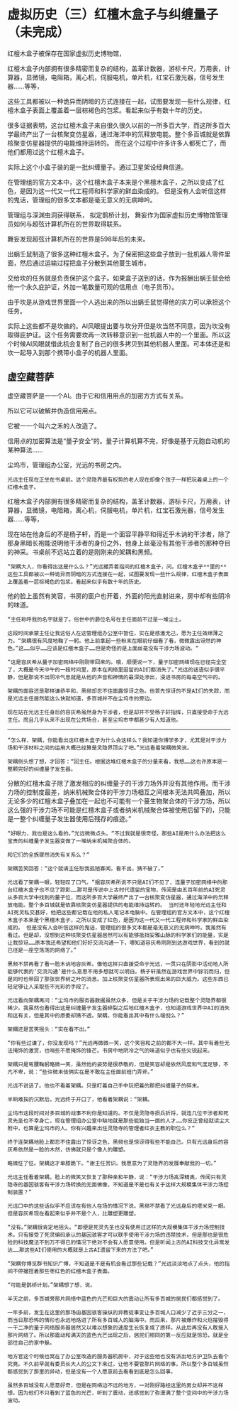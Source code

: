 # 虚拟历史（三）红檀木盒子与纠缠量子（未完成）

红檀木盒子被保存在国家虚拟历史博物馆， 

红檀木盒子内部拥有很多精密而复杂的结构，盖革计数器，游标卡尺，万用表，计算器，显微镜，电阻箱，离心机，伺服电机，单片机，红宝石激光器，信号发生器……等等，

这些工具都被以一种诡异而阴暗的方式连接在一起，试图要发现一些什么规律，红檀木盒子表面上覆盖着一层棕褐色的包浆。看起来似乎有数十年的历史。 

很多证据表明，这台红檀木盒子来自很久很久以前的一所多百大学，而这所多百大学最终产出了一台核聚变仿星器，通过海洋中的氘释放电能。整个多百城就是依靠核聚变仿星器提供的电能维持运转的。 而在这个过程中许多许多人都死亡了，而他们都用过这个红檀木盒子。

实际上这个小盒子装的是一批纠缠量子。通过卫星架设经典信道。

在管理组的官方文本中，这个红檀木盒子本来是个黑檀木盒子，之所以变成了红色，是因为这一代又一代工程师和科学家的鲜血染成的。 但是没有人会听信这样的鬼话，管理组的很多文本都是毫无意义的无病呻吟。

管理组与深渊虫洞获得联系， 拟定鹊桥计划， 舞妄作为国家虚拟历史博物馆管理员如何与超弦计算机所在的世界取得联系。 

舞妄发现超弦计算机所在的世界是598年后的未来。



出蜗壬鼠制造了很多这种红檀木盒子。为了保密把这些盒子放到一批机器人零件里面，然后通过运输过程把盒子分散到其他蔓生城市。

交给坎的任务就是负责保护这个盒子。如果盒子送到的话，作为报酬出蜗壬鼠会给他一个永久庇护证，外加一笔数量可观的信用点（电子货币）。

由于坎是从游戏世界里面一个人逃出来的所以出蜗壬鼠觉得他的实力可以承担这个任务。

实际上这些都不是坎做的。AI风眼提出要与坎分开但是坎当然不同意，因为坎没有取得庇护证。这个任务需要坎再一次转移意识到一批机器人中的一个里面。所以这个时候AI风眼就借此机会复制了自己的很多拷贝到其他机器人里面。可本体还是和坎一起导入到那个携带小盒子的机器人里面。

## 虚空藏菩萨

虚空藏菩萨是⼀一个AI。由于它和信⽤用点的加密⽅方式有关系。

所以它可以破解并伪造信⽤用点。

它被⼀一个叫六之⽲的人改造了。

信用点的加密算法是“量子安全”的。量子计算机算不完，好像是基于元胞自动机的某种算法……





尘坞市，管理组办公室，光远的书房之内。

    光远主任现在正坐在书桌前。这个灵隐界最有权势的老人现在却像个孩子一样把玩着桌上的一个红檀木盒子。

红檀木盒子内部拥有很多精密而复杂的结构，盖革计数器，游标卡尺，万用表，计算器，显微镜，电阻箱，离心机，伺服电机，单片机，红宝石激光器，信号发生器……等等，

现在站在他身后的不是杨子轩，而是一个面容平静平和得近乎木讷的干涉者，除了那身黑暗长袍能说明他干涉者的身份之外，他身上丝毫没有其他干涉者的那种夺目的神采。书桌前不远站立着的是刚刚来的架耦和黑频。

    “架耦大人，你看得出这是什么么？”光远撮弄着指间的红檀木盒子，问。红檀木盒子**里的**这些工具都被以一种诡异而阴暗的方式连接在一起，试图要发现一些什么规律，红檀木盒子表面上覆盖着一层棕褐色的包浆。看起来似乎有数十年的历史。 

他的脸上虽然有笑容，书房的窗户也开着，外面的阳光直射进来，房中却有些阴冷的味道。

    “主任称呼我的名宇就是了。俗世中的爵位名号在主任面前不过是一堆尘土。

    这段时间承蒙主任让我这俗人在这管理组办公室中暂住，实在是感激无己，愿为主任效绵薄之力。“架耦很有风度地鞠了一躬。他上前拿起一些粉末在眼前仔细看了看，微微露出讶然的神色。”这……似乎……应该是红檀木盒子……但是奇怪的是上面丝毫没有干涉力场波动。“

    “这是容灰希从量子加密网络中刚刚带回来的。哦，顺便说一下，量子加密网络现在已径完全空了，大概是今天中午的一段时间里，原本在网络里逗留的AI们都消失了。”光远的话语似乎很平静，但是那说不出阴冷气息就是从他的声音和神情的最深处渗出，浸进书房的每毫空气中的。

    架耦的面容还是那样谦恭平和，黑频却忍不住面露惊讶之色。他首先惊讶的不是AI们的失踪，而是光远主任居然能这么快就知道，多百城并不在尘坞市的旁边。

    现在站在光远主任身后的容灰希虽然身为干涉者，但是却并不受杨子轩指挥，只直接受命于光远主任。而且几乎从来不出现在公共场合，甚至尘坞市中都甚少有人知道他。

------------

    “怎么样，架耦，你能看出这红檀木盒子为什么会这样么？我知道你博学多才，尤其是对干涉力场和干涉材料之间的运用大概已经算是灵隐界顶尖了吧。”光远看着架耦微笑说。

    架耦侧头想了想，才回答：“回主任。根据这堆红檀木盒子的分量来看，我想……这也许原本是一整颗完好的纠缠量子发生器。

分散的红檀木盒子除了激发相应的纠缠量子的干涉力场外并没有其他作用。而干涉力场的控制度最差，纳米机械聚合体的干涉力场相互之间根本无法共鸣叠加，所以无论多少的红檀木盒子叠加在一起也不可能有一个蔓生物聚合体的干涉力场，所以这么强的干涉力场不可能是红檀木盒子或者纳米机械聚合体被使用后留下的，只能是一整个纠缠量子发生器使用后残存的痕迹。”

    “好眼力，我也是这么看的。”光远微微点头。“不过我就是很奇怪，那些AI是用什么办法把这么宝贵的纠缠量子发生器变做了一堆纳米机械聚合体的。

    和它们的全族骤然消失有关系么？“

    架耦苦笑回答：“这个就请主任恕我孤陋寡闻，看不出，猜不破了。”

    光远看了架耦一眼，轻轻叹了口气。“据容灰希所说不只是AI们不见了，连量子加密网络中的那台红檀木盒子也不见了踪影……那可是传说中上古时代遗留的宝物，传闻是由五百年前的AI死灵从多百大学中找到的量子位，而这所多百大学最终产出了一台核聚变仿星器，通过海洋中的氘释放电能。整个多百城就是依靠核聚变仿星器提供的电能维持运转的。 当时还年轻地光远主任和AI死灵私交甚好，他把这些都记载在他的私人笔记本电脑中。在管理组的官方文本中，这个红檀木盒子本来是个黑檀木盒子，之所以变成了红色，是因为这一代又一代工程师和科学家的鲜血染成的。 但是没有人会听信这样的鬼话，管理组的很多文本都是毫无意义的无病呻吟。我虽然有看过。但是却，没想到这种核聚变仿星器居然可以有能够抵挡安雅山脉的科学家们的能量，实是让我惊讶……原本我还希望和他们好好交流沟通一下，哪知道容灰希刚刚到达游戏世界，看到的就已径是一座空荡荡的网络了。”

    黑频不禁再看了看一脸木讷地容灰希。像他这样只直接受命于光远，一贯只在阴影中活动地人所能够代表的‘交流沟通’是什么意思不用多想就可以明白。杨子轩虽然在游戏世界中铩羽而归，但是同时也带回了那张世界树之叶的消息。加上核聚变仿星器所表现出来的巨大威力。这些东西已轻足够让人采取些不光彩的手段了。

    光远看向架耦再问：“尘坞市的服务器数据虽然众多，但是关于干涉力场的记载整个灵隐界都很稀少。我虽然也看得出这是纠缠量子发生器碎裂之后地红檀木盒子，也知道游戏世界中AI的消失和这有关，但是其中的原委却猜不透。架耦，你能看出其中有什么端倪么？”

    架耦还是苦笑摇头：“实在看不出。”

    “你有些过谦了，你没发现吗？”光远再微微一笑，这个笑容和之前的都不大一样。其中有着些无法掩饰的激赏，也哨些不愿掩饰的锋芒。书房中地阴冷之气的味道似乎也有些尖锐起来。

    架耦只是弯腰鞠躬略微一笑，虽然他的姿势是很恭敬的，但是笑容却是依然风度和气度足够，不亢不卑，说：“些许微末伎俩实在是不敢在主任面前班门弄斧。”

    光远不说话了。他也不看着架耦。只是盯着自己手中玩把着的那把纠缠量子的碎末。

    半晌难挨的沉默后，光远终于开口了，他看着架耦说：“架耦。

    尘坞市这段时间对多百城的战事不利你是知道的。不仅是灵隐寺损兵折将，就连几位干涉者和死灵先圣也不幸身亡，现在管理组办公室中缺地就是那些能独当一面的人才……你反正曾经就读尘大附中，也算是尘坞市的人。你有兴趣来出任灵隐寺的管理者红衣主教的职位么？“

    终于连架耦地脸上都忍不住露出了惊讶之色，黑频也是惊讶得有些不能自己。只有光远身后的容灰希依然是一脸的木然，仿佛就只是个像人的雕塑。

    略微怔了怔。架耦这才单膝跪下。“谢主任赏识。我愿意为了灵隐界的发展奉献我的一切。”

    光远主任看着架耦，脸上的微笑又恢复了那种亲和平静，说：“干涉力场高深精奥，传闻只有灵隐寺的基因骇客有干涉力场转换的无面佛像，不知道是不是也有关于这样大规模集体干涉力场控制装置？”

    光远口中的这些话似乎不应该在有他人在场的情况下说。黑频不禁看了光远身后的塔米克一眼。但是容灰希现在看起来似乎并不是个人，比雕塑更雕塑。

    “没有。”架耦很肯定地摇头。“即便是死灵先圣也没有使用过这样的大规模集体干涉力场控制技术。只有接受了死灵编码承认的基因骇客才可以联手使用干涉力场的违禁技术，但是那也是很危险的科技魔法不到万不得已的情况下绝对不会有人愿意使用。但是听闻上古的AI科技文化异常发达……那这些AI们使用的大概就是上古AI遗留下来的方法了吧。”

    “架耦你博览群书知识广博，不知道是不是有机会看过那些记载？”光远淡淡地点了点头，他的指间不停撮捏着那些枣红色的红檀木盒子表面。

    “可能是鹊桥计划。”架耦想了想，说。

    半天之前，多百城旁那片网络中蓝色的光芒和巨大的震动让所有多百城的居民们都感觉到了。

    一年多前，发生在这里的那场由基因骇客操纵的异教徒事变让多百城人口减少了近乎三分之一，而当日那恐怖的情形也永远地烙进了所有多百城人的脑海中。而后来，那片被爆炸和火焰摧毁得一干二净的量子网络服务器居然又以难以想象的速度生长恢复成了原样。从此后再没有人敢接入那片网络了。所以那震动和满天的蓝色光芒出现之后，居民们相同的第一反应就是惊恐，就是全部往自己的家中躲。

    地方官这个时候也窝在了办公室改造的服务器机房中，对于这些他也没有派出地方护卫队去看个究竟。不久前早就有委员长大人的公文下来过，让他不要管那片网络的事。所以整个多百城虽然都感觉到了那里的异动，但是没有一个人愿意前去看看到底是怎么回事。

    虽然多百城没有人愿意好奇，但是在网络边不远的地方，一对刚好路经这里的男女却并不这样想。因为他们不只看到了蓝色的光芒，听到了震动，还感觉到了弥漫满了整个空间中的干涉力场波动。

## 

